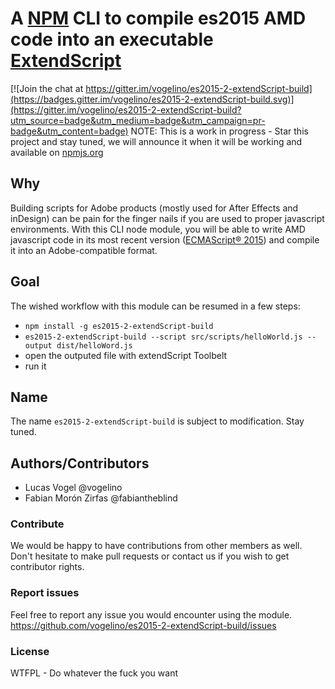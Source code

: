 # A [NPM](https://www.npmjs.com/) CLI to compile es2015 AMD code into an executable [ExtendScript](http://yearbook.github.io/esdocs/#/)

[![Join the chat at https://gitter.im/vogelino/es2015-2-extendScript-build](https://badges.gitter.im/vogelino/es2015-2-extendScript-build.svg)](https://gitter.im/vogelino/es2015-2-extendScript-build?utm_source=badge&utm_medium=badge&utm_campaign=pr-badge&utm_content=badge)
NOTE: This is a work in progress - Star this project and stay tuned, we will announce it when it will be working and available on [npmjs.org](https://www.npmjs.com/)

## Why
Building scripts for Adobe products (mostly used for After Effects and inDesign) can be pain for the finger nails if you are used to proper javascript environments. With this CLI node module, you will be able to write AMD javascript code in its most recent version ([ECMAScript® 2015](http://www.ecma-international.org/ecma-262/6.0/)) and compile it into an Adobe-compatible format.

## Goal
The wished workflow with this module can be resumed in a few steps:

- `npm install -g es2015-2-extendScript-build`
- `es2015-2-extendScript-build --script src/scripts/helloWorld.js --output dist/helloWord.js`
- open the outputed file with extendScript Toolbelt
- run it

## Name
The name `es2015-2-extendScript-build` is subject to modification. Stay tuned.

## Authors/Contributors
- Lucas Vogel @vogelino
- Fabian Morón Zirfas @fabiantheblind 

### Contribute
We would be happy to have contributions from other members as well. Don't hesitate to make pull requests or contact us if you wish to get contributor rights.

### Report issues
Feel free to report any issue you would encounter using the module.
https://github.com/vogelino/es2015-2-extendScript-build/issues

### License
WTFPL - Do whatever the fuck you want
